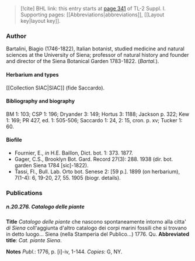 > [!cite] BHL link: this entry starts at [page 341](https://www.biodiversitylibrary.org/item/103858#page/353/mode/1up) of TL-2 Suppl. I.
> Supporting pages: [[Abbreviations|abbreviations]], [[Layout key|layout key]].

### Author

Bartalini, Biagio (1746-1822), Italian botanist, studied medicine and natural sciences at the University of Siena; professor of natural history and founder and director of the Siena Botanical Garden 1783-1822. (*Bartal.*).

#### Herbarium and types

[[Collection SIAC|SIAC]] (fide Saccardo).

#### Bibliography and biography

BM 1: 103; CSP 1: 196; Dryander 3: 149; Hortus 3: 1188; Jackson p. 322; Kew 1: 169; PR 427, ed. 1: 505-506; Saccardo 1: 24, 2: 15, cron. p. xv; Tucker 1: 60.

#### Biofile

- Fournier, E., *in* H.E. Baillon, Dict. bot. 1: 373. 1877.
- Gager, C.S., Brooklyn Bot. Gard. Record 27(3): 288. 1938 (dir. bot. garden Siena 1784 \[sic\]-1822).
- Tassi, Fl., Bull. Lab. Orto bot. Senese 2: \[59 p.\]. 1899 (on herbarium), 7(1-4): 6, 19-20, 27, 55. 1905 (biogr. details).

### Publications

##### n.20.276. Catalogo delle piante

**Title**
*Catalogo delle piante* che nascono spontaneamente intorno alla citta' *di Siena* coll'aggiunta d'altro catalogo dei corpi marini fossili che si trovano in detto luogo... Siena (nella Stamperia del Publico...) 1776. Qu.
**Abbreviated title**: *Cat. piante Siena*.

**Notes**
*Publ*.: 1776, p. \[i\]-iv, 1-144. *Copies*: G, NY.

